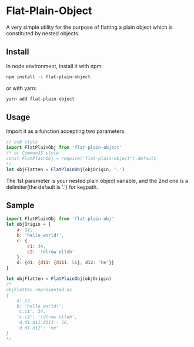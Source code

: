 # Flat-Plain-Object
A very simple utility for the purpose of flatting a plain object which is constituted by nested objects.

## Install
In node environment, install it with npm:
```Bash
npm install -s flat-plain-object
```
or with yarn:
```Bash
yarn add flat-plain-object
```
## Usage
Import it as a function accepting two parameters.
```javascript
// es6 style
import FlatPlainObj from 'flat-plain-object'
/* or CommonJS style
const FlatPlainObj = require('flat-plain-object').default
*/
let objFlatten = FlatPlainObj(objOrigin, '.')
```
The 1st parameter is your nested plain object variable,
and the 2nd one is a delimiter(the default is '.') for keypath.

## Sample
```javascript
import FlatPlainObj from 'flat-plain-obj'
let objOrigin = {
    a: 12,
    b: 'hello world!',
    c: {
        c1: 34,
        c2: '!dlrow olleh'
    },
    d: {d1: {d11: {d111: 56}, d12: 'he'}}
}

let objFlatten = FlatPlainObj(objOrigin)
/*
objFlatten represented as
{
    a: 12,
    b: 'hello world!',
    'c.c1': 34,
    'c.c2': '!dlrow olleh',
    'd.d1.d11.d111': 56,
    'd.d1.d12': 'he'
}
*/
```